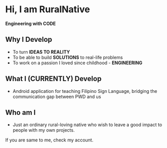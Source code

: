 # Hi, I am RuralNative
**Engineering with CODE**

## Why I Develop
* To turn **IDEAS TO REALITY**
* To be able to build **SOLUTIONS** to real-life problems
* To work on a passion I loved since childhood - **ENGINEERING**

## What I (CURRENTLY) Develop
* Android application for teaching Filipino Sign Language, bridging the communication gap between PWD and us

## Who am I
*  Just an ordinary rural-loving native who wish to leave a good impact to people with my own projects.

If you are same to me, check my account. 
